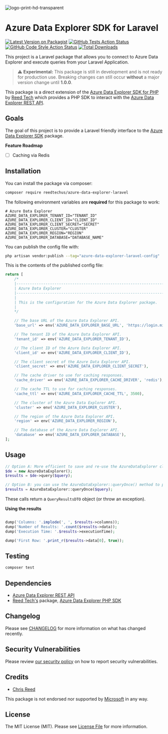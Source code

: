 ![logo-print-hd-transparent](https://user-images.githubusercontent.com/77644584/200294033-8c4d0980-56ba-4443-96f0-9dde0753a4df.png)

# Azure Data Explorer SDK for Laravel

[![Latest Version on Packagist](https://img.shields.io/packagist/v/reedtechus/azure-data-explorer-laravel.svg?style=flat-square)](https://packagist.org/packages/reedtechus/azure-data-explorer-laravel)
[![GitHub Tests Action Status](https://img.shields.io/github/workflow/status/reedtechus/azure-data-explorer-laravel/run-tests?label=tests)](https://github.com/reedtechus/azure-data-explorer-laravel/actions?query=workflow%3Arun-tests+branch%3Amain)
[![GitHub Code Style Action Status](https://img.shields.io/github/workflow/status/reedtechus/azure-data-explorer-laravel/Fix%20PHP%20code%20style%20issues?label=code%20style)](https://github.com/reedtechus/azure-data-explorer-laravel/actions?query=workflow%3A"Fix+PHP+code+style+issues"+branch%3Amain)
[![Total Downloads](https://img.shields.io/packagist/dt/reedtechus/azure-data-explorer-laravel.svg?style=flat-square)](https://packagist.org/packages/reedtechus/azure-data-explorer-laravel)

This project is a Laravel package that allows you to connect to Azure Data Explorer and execute queries from your Laravel Application.

> :warning: **Experimental:** This package is still in development and is not ready for production use.
> Breaking changes can still occur **without** a major version change until **1.0.0**.

This package is a direct extension of the [Azure Data Explorer SDK for PHP](https://github.com/reedtechus/azure-data-explorer) by [Reed Tech](https://github.com/reedtechus) which provides a PHP SDK to interact with the [Azure Data Explorer REST API](https://learn.microsoft.com/en-us/azure/data-explorer/kusto/api/rest/).

## Goals

The goal of this project is to provide a Laravel friendly interface to the [Azure Data Explorer SDK](https://github.com/reedtechus/azure-data-explorer) package.

**Feature Roadmap**

-   [ ] Caching via Redis

## Installation

You can install the package via composer:

```bash
composer require reedtechus/azure-data-explorer-laravel
```

<!-- You can publish and run the migrations with:

```bash
php artisan vendor:publish --tag="azure-data-explorer-laravel-migrations"
php artisan migrate
``` -->

The following environment variables are **required** for this package to work:

```dotenv
# Azure Data Explorer
AZURE_DATA_EXPLORER_TENANT_ID="TENANT_ID"
AZURE_DATA_EXPLORER_CLIENT_ID="CLIENT_ID"
AZURE_DATA_EXPLORER_CLIENT_SECRET="SECRET"
AZURE_DATA_EXPLORER_CLUSTER="CLUSTER"
AZURE_DATA_EXPLORER_REGION="REGION"
AZURE_DATA_EXPLORER_DATABASE="DATABASE_NAME"
```

You can publish the config file with:

```bash
php artisan vendor:publish --tag="azure-data-explorer-laravel-config"
```

This is the contents of the published config file:

```php
return [
	/*
    |--------------------------------------------------------------------------
    | Azure Data Explorer
    |--------------------------------------------------------------------------
    |
    | This is the configuration for the Azure Data Explorer package.
    |
    */

    // The base URL of the Azure Data Explorer API.
    'base_url' => env('AZURE_DATA_EXPLORER_BASE_URL', 'https://login.microsoftonline.com'),

    // The tenant ID of the Azure Data Explorer API.
    'tenant_id' => env('AZURE_DATA_EXPLORER_TENANT_ID'),

    // The client ID of the Azure Data Explorer API.
    'client_id' => env('AZURE_DATA_EXPLORER_CLIENT_ID'),

    // The client secret of the Azure Data Explorer API.
    'client_secret' => env('AZURE_DATA_EXPLORER_CLIENT_SECRET'),

    // The cache driver to use for caching responses.
    'cache_driver' => env('AZURE_DATA_EXPLORER_CACHE_DRIVER', 'redis'),

    // The cache TTL to use for caching responses.
    'cache_ttl' => env('AZURE_DATA_EXPLORER_CACHE_TTL', 3500),

    // The cluster of the Azure Data Explorer API.
    'cluster' => env('AZURE_DATA_EXPLORER_CLUSTER'),

    // The region of the Azure Data Explorer API.
    'region' => env('AZURE_DATA_EXPLORER_REGION'),

	// The database of the Azure Data Explorer API.
	'database' => env('AZURE_DATA_EXPLORER_DATABASE'),
];
```

<!-- Optionally, you can publish the views using

```bash
php artisan vendor:publish --tag="azure-data-explorer-laravel-views"
``` -->

## Usage

```php
// Option A: More efficient to save and re-use the AzureDataExplorer class instance for followup queries
$de = new AzureDataExplorer();
$results = $de->query($query);

// Option B: you can use the AzureDataExplorer::queryOnce() method to perform the query
$results = AzureDataExplorer::queryOnce($query);
```

These calls return a `QueryResultsDTO` object (or throw an exception).

**Using the results**

```php

dump('Columns: '.implode(', ', $results->columns));
dump('Number of Results: '.count($results->data));
dump('Execution Time: '.$results->executionTime);

dump('First Row: '.print_r($results->data[0], true));
```

## Testing

```bash
composer test
```

## Dependencies

-   [Azure Data Explorer REST API](https://learn.microsoft.com/en-us/azure/data-explorer/kusto/api/rest/)
-   [Reed Tech's](https://github.com/reedtechus/azure-data-explorer) package, [Azure Data Explorer PHP SDK](https://github.com/reedtechus/azure-data-explorer)

## Changelog

Please see [CHANGELOG](CHANGELOG.md) for more information on what has changed recently.

<!-- ## Contributing

Please see [CONTRIBUTING](CONTRIBUTING.md) for details. -->

## Security Vulnerabilities

Please review [our security policy](../../security/policy) on how to report security vulnerabilities.

## Credits

-   [Chris Reed](https://github.com/chrisreedio)
<!-- -   [All Contributors](../../contributors) -->

This package is not endorsed nor supported by [Microsoft](https://github.com/microsoft) in any way.

## License

The MIT License (MIT). Please see [License File](LICENSE.md) for more information.
